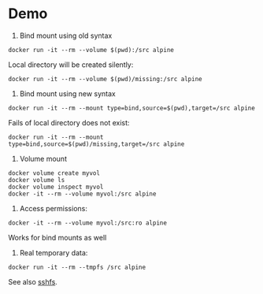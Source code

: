 # Demo

1. Bind mount using old syntax

  ```
  docker run -it --rm --volume $(pwd):/src alpine
  ```

  Local directory will be created silently:

  ```
  docker run -it --rm --volume $(pwd)/missing:/src alpine
  ```

1. Bind mount using new syntax

  ```
  docker run -it --rm --mount type=bind,source=$(pwd),target=/src alpine
  ```

  Fails of local directory does not exist:

  ```
  docker run -it --rm --mount type=bind,source=$(pwd)/missing,target=/src alpine
  ```

1. Volume mount

  ```
  docker volume create myvol
  docker volume ls
  docker volume inspect myvol
  docker -it --rm --volume myvol:/src alpine
  ```

1. Access permissions:

  ```
  docker -it --rm --volume myvol:/src:ro alpine
  ```

  Works for bind mounts as well

1. Real temporary data:

  ```
  docker run -it --rm --tmpfs /src alpine
  ```

See also [sshfs](https://github.com/vieux/docker-volume-sshfs).